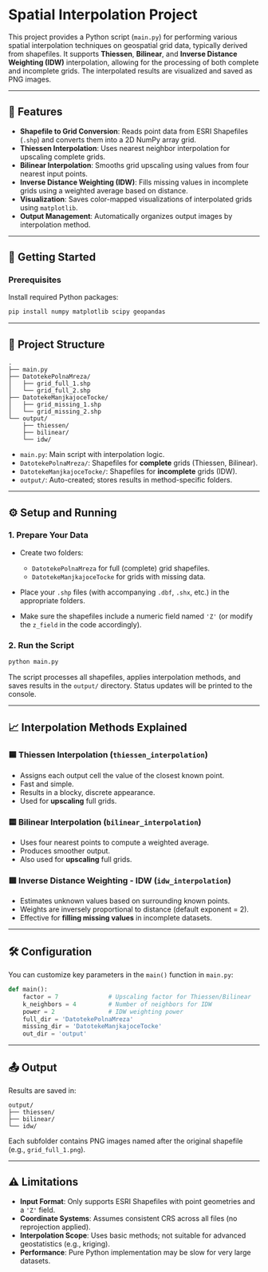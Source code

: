 # Spatial Interpolation Project

This project provides a Python script (`main.py`) for performing various spatial interpolation techniques on geospatial grid data, typically derived from shapefiles. It supports **Thiessen**, **Bilinear**, and **Inverse Distance Weighting (IDW)** interpolation, allowing for the processing of both complete and incomplete grids. The interpolated results are visualized and saved as PNG images.

---

## 🧰 Features

- **Shapefile to Grid Conversion**: Reads point data from ESRI Shapefiles (`.shp`) and converts them into a 2D NumPy array grid.
- **Thiessen Interpolation**: Uses nearest neighbor interpolation for upscaling complete grids.
- **Bilinear Interpolation**: Smooths grid upscaling using values from four nearest input points.
- **Inverse Distance Weighting (IDW)**: Fills missing values in incomplete grids using a weighted average based on distance.
- **Visualization**: Saves color-mapped visualizations of interpolated grids using `matplotlib`.
- **Output Management**: Automatically organizes output images by interpolation method.

---

## 🚀 Getting Started

### Prerequisites

Install required Python packages:

```bash
pip install numpy matplotlib scipy geopandas
```

---

## 📁 Project Structure

```
.
├── main.py
├── DatotekePolnaMreza/
│   ├── grid_full_1.shp
│   └── grid_full_2.shp
├── DatotekeManjkajoceTocke/
│   ├── grid_missing_1.shp
│   └── grid_missing_2.shp
└── output/
    ├── thiessen/
    ├── bilinear/
    └── idw/
```

- `main.py`: Main script with interpolation logic.
- `DatotekePolnaMreza/`: Shapefiles for **complete** grids (Thiessen, Bilinear).
- `DatotekeManjkajoceTocke/`: Shapefiles for **incomplete** grids (IDW).
- `output/`: Auto-created; stores results in method-specific folders.

---

## ⚙️ Setup and Running

### 1. Prepare Your Data

- Create two folders:
  - `DatotekePolnaMreza` for full (complete) grid shapefiles.
  - `DatotekeManjkajoceTocke` for grids with missing data.

- Place your `.shp` files (with accompanying `.dbf`, `.shx`, etc.) in the appropriate folders.

- Make sure the shapefiles include a numeric field named `'Z'` (or modify the `z_field` in the code accordingly).

### 2. Run the Script

```bash
python main.py
```

The script processes all shapefiles, applies interpolation methods, and saves results in the `output/` directory. Status updates will be printed to the console.

---

## 📈 Interpolation Methods Explained

### 🟦 Thiessen Interpolation (`thiessen_interpolation`)
- Assigns each output cell the value of the closest known point.
- Fast and simple.
- Results in a blocky, discrete appearance.
- Used for **upscaling** full grids.

### 🟨 Bilinear Interpolation (`bilinear_interpolation`)
- Uses four nearest points to compute a weighted average.
- Produces smoother output.
- Also used for **upscaling** full grids.

### 🟥 Inverse Distance Weighting - IDW (`idw_interpolation`)
- Estimates unknown values based on surrounding known points.
- Weights are inversely proportional to distance (default exponent = 2).
- Effective for **filling missing values** in incomplete datasets.

---

## 🛠️ Configuration

You can customize key parameters in the `main()` function in `main.py`:

```python
def main():
    factor = 7              # Upscaling factor for Thiessen/Bilinear
    k_neighbors = 4         # Number of neighbors for IDW
    power = 2               # IDW weighting power
    full_dir = 'DatotekePolnaMreza'
    missing_dir = 'DatotekeManjkajoceTocke'
    out_dir = 'output'
```

---

## 📤 Output

Results are saved in:

```
output/
├── thiessen/
├── bilinear/
└── idw/
```

Each subfolder contains PNG images named after the original shapefile (e.g., `grid_full_1.png`).

---

## ⚠️ Limitations

- **Input Format**: Only supports ESRI Shapefiles with point geometries and a `'Z'` field.
- **Coordinate Systems**: Assumes consistent CRS across all files (no reprojection applied).
- **Interpolation Scope**: Uses basic methods; not suitable for advanced geostatistics (e.g., kriging).
- **Performance**: Pure Python implementation may be slow for very large datasets.
